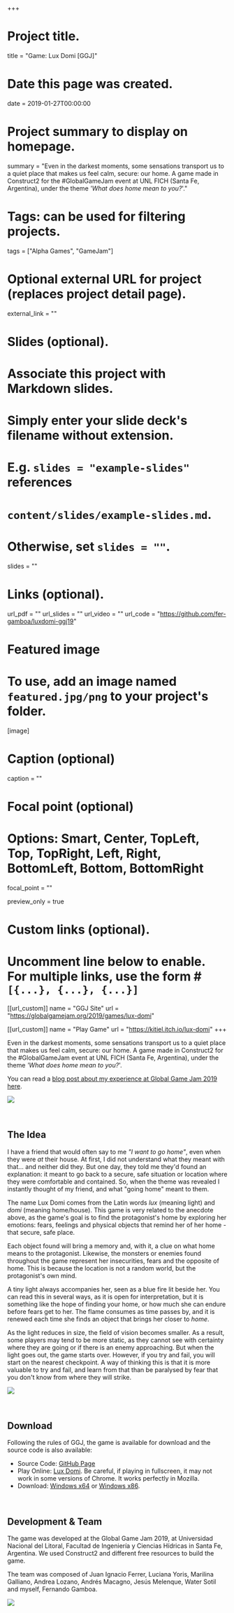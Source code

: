 +++
# Project title.
title = "Game: Lux Domi [GGJ]"

# Date this page was created.
date = 2019-01-27T00:00:00

# Project summary to display on homepage.
summary = "Even in the darkest moments, some sensations transport us to a quiet place that makes us feel calm, secure: our home. A game made in Construct2 for the #GlobalGameJam event at UNL FICH (Santa Fe, Argentina), under the theme _'What does home mean to you?_'."


# Tags: can be used for filtering projects.
tags = ["Alpha Games", "GameJam"]

# Optional external URL for project (replaces project detail page).
external_link = ""

# Slides (optional).
#   Associate this project with Markdown slides.
#   Simply enter your slide deck's filename without extension.
#   E.g. `slides = "example-slides"` references 
#   `content/slides/example-slides.md`.
#   Otherwise, set `slides = ""`.
slides = ""

# Links (optional).
url_pdf = ""
url_slides = ""
url_video = ""
url_code = "https://github.com/fer-gamboa/luxdomi-ggj19"

# Featured image
# To use, add an image named `featured.jpg/png` to your project's folder. 
[image]
  # Caption (optional)
  caption = ""
  
  # Focal point (optional)
  # Options: Smart, Center, TopLeft, Top, TopRight, Left, Right, BottomLeft, Bottom, BottomRight
  focal_point = ""
  
  preview_only = true
  
  
# Custom links (optional).
#   Uncomment line below to enable. For multiple links, use the form #`[{...}, {...}, {...}]`
[[url_custom]] 
  name = "GGJ Site" 
  url = "https://globalgamejam.org/2019/games/lux-domi"
  
[[url_custom]] 
  name = "Play Game" 
  url = "https://kitiel.itch.io/lux-domi"
+++
<br />

Even in the darkest moments, some sensations transport us to a quiet place that makes us feel calm, secure: our home. A game made in Construct2 for the #GlobalGameJam event at UNL FICH (Santa Fe, Argentina), under the theme _'What does home mean to you?_'.

You can read a [blog post about my experience at Global Game Jam 2019 here](/post/ggj2019).

![](featured.png)


<br />

## The Idea

I have a friend that would often say to me _"I want to go home"_, even when they were _at_ their house. At first, I did not understand what they meant with that... and neither did they. But one day, they told me they'd found an explanation: it meant to go back to a secure, safe situation or location where they were comfortable and contained. So, when the theme was revealed I instantly thought of my friend, and what "going home" meant to them.

The name Lux Domi comes from the Latin words _lux_ (meaning light) and _domi_ (meaning home/house). This game is very related to the anecdote above, as the game's goal is to find the protagonist's home by exploring her emotions: fears, feelings and physical objects that remind her of her home -that secure, safe place.

Each object found will bring a memory and, with it, a clue on what home means to the protagonist. Likewise, the monsters or enemies found throughout the game represent her insecurities, fears and the opposite of home. This is because the location is not a random world, but the protagonist's own mind.

A tiny light always accompanies her, seen as a blue fire lit beside her. You can read this in several ways, as it is open for interpretation, but it is something like the hope of finding your home, or how much she can endure before fears get to her. The flame consumes as time passes by, and it is renewed each time she finds an object that brings her closer to _home_.

As the light reduces in size, the field of vision becomes smaller. As a result, some players may tend to be more static, as they cannot see with certainty where they are going or if there is an enemy approaching. But when the light goes out, the game starts over. However, if you try and fail, you will start on the nearest checkpoint. A way of thinking this is that it is more valuable to try and fail, and learn from that than be paralysed by fear that you don't know from where they will strike.

![](screenshot1.png)


<br />

## Download

Following the rules of GGJ, the game is available for download and the source code is also available:

- Source Code: [GitHub Page](https://github.com/fer-gamboa/luxdomi-ggj19)
- Play Online: [Lux Domi](https://kitiel.itch.io/lux-domi). Be careful, if playing in fullscreen, it may not work in some versions of Chrome. It works perfectly in Mozilla.
- Download: [Windows x64](/LuxDomi-Win64.zip) or [Windows x86](/LuxDomi-Win32.zip).





<br />

## Development & Team
The game was developed at the Global Game Jam 2019, at Universidad Nacional del Litoral, Facultad de Ingeniería y Ciencias Hídricas in Santa Fe, Argentina. We used Construct2 and different free resources to build the game.

The team was composed of Juan Ignacio Ferrer, Luciana Yoris, Marilina Galliano, Andrea Lozano, Andrés Macagno, Jesús Melenque, Water Sotil and myself, Fernando Gamboa.

![](team.jpg)


